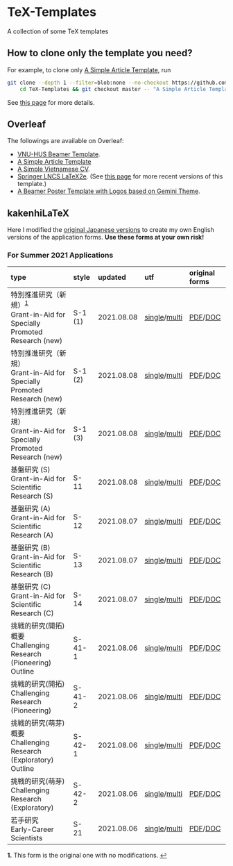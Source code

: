 # TeX-Templates
A collection of some TeX templates

## How to clone only the template you need?

For example, to clone only [A Simple Article Template](A%20Simple%20Article%20Template), run

```bash
git clone --depth 1 --filter=blob:none --no-checkout https://github.com/hoanganhduc/TeX-Templates/ && \
	cd TeX-Templates && git checkout master -- "A Simple Article Template"
```

See [this page](https://stackoverflow.com/questions/600079/how-do-i-clone-a-subdirectory-only-of-a-git-repository) for more details.

## Overleaf

The followings are available on Overleaf: 
* [VNU-HUS Beamer Template](https://www.overleaf.com/latex/templates/vnu-hus-beamer-template/ydpsvsdhphrg).
* [A Simple Article Template](https://www.overleaf.com/latex/templates/a-simple-article-template/gdsdkccmjnxg)
* [A Simple Vietnamese CV](https://www.overleaf.com/latex/templates/ly-lich-khoa-hoc/tgxzgkzdsbpk).
* [Springer LNCS LaTeX2e](https://www.overleaf.com/latex/templates/springer-lecture-notes-in-computer-science/kzwwpvhwnvfj#.WuA4JS5uZpi). (See [this page](https://www.springer.com/gp/computer-science/lncs/conference-proceedings-guidelines) for more recent versions of this template.)
* [A Beamer Poster Template with Logos based on Gemini Theme](https://www.overleaf.com/latex/templates/a-beamer-poster-template-with-logos-based-on-gemini-theme/bzfyqysncqjb).

## kakenhiLaTeX

Here I modified the [original Japanese versions](http://osksn2.hep.sci.osaka-u.ac.jp/~taku/kakenhiLaTeX/) to create my own English versions of the application forms.
**Use these forms at your own risk!**

### For Summer 2021 Applications

| **type** | **style** | **updated** | **utf** | **original forms** |
|:---------|:----------|:------------|:--------|:-------------------|
| 特別推進研究（新規）<sup id="a1">[1](#f1)</sup> <br>Grant-in-Aid for Specially Promoted Research (new) | S-1 (1) | 2021.08.08 | [single](kakenhiLaTeX/2021_fall/tokusui-1_utf_single)/[multi](kakenhiLaTeX/2021_fall/tokusui-1_utf_multi) | [PDF](kakenhiLaTeX/2021_fall/original_forms/s-1-1_e.pdf)/[DOC](kakenhiLaTeX/2021_fall/original_forms/s-1-1_e.doc) |
| 特別推進研究（新規） <br>Grant-in-Aid for Specially Promoted Research (new) | S-1 (2) | 2021.08.08 | [single](kakenhiLaTeX/2021_fall/tokusui-2_utf_single)/[multi](kakenhiLaTeX/2021_fall/tokusui-2_utf_multi) | [PDF](kakenhiLaTeX/2021_fall/original_forms/s-1-2_e.pdf)/[DOC](kakenhiLaTeX/2021_fall/original_forms/s-1-2_e.doc) |
| 特別推進研究（新規） <br>Grant-in-Aid for Specially Promoted Research (new) | S-1 (3) | 2021.08.08 | [single](kakenhiLaTeX/2021_fall/tokusui-3_utf_single)/[multi](kakenhiLaTeX/2021_fall/tokusui-3_utf_multi) | [PDF](kakenhiLaTeX/2021_fall/original_forms/s-1-3_e.pdf)/[DOC](kakenhiLaTeX/2021_fall/original_forms/s-1-3_e.doc) |
| 基盤研究 (S) <br>Grant-in-Aid for Scientific Research (S) | S-11 | 2021.08.08 | [single](kakenhiLaTeX/2021_fall/kiban_s_utf_single)/[multi](kakenhiLaTeX/2021_fall/kiban_s_utf_multi) | [PDF](kakenhiLaTeX/2021_fall/original_forms/s-11_e.pdf)/[DOC](kakenhiLaTeX/2021_fall/original_forms/s-11_e.doc) |
| 基盤研究 (A) <br>Grant-in-Aid for Scientific Research (A) | S-12 | 2021.08.07 | [single](kakenhiLaTeX/2021_fall/kiban_a_utf_single)/[multi](kakenhiLaTeX/2021_fall/kiban_a_utf_multi) | [PDF](kakenhiLaTeX/2021_fall/original_forms/s-12_e.pdf)/[DOC](kakenhiLaTeX/2021_fall/original_forms/s-12_e.doc) |
| 基盤研究 (B) <br>Grant-in-Aid for Scientific Research (B) | S-13 | 2021.08.07 | [single](kakenhiLaTeX/2021_fall/kiban_b_utf_single)/[multi](kakenhiLaTeX/2021_fall/kiban_b_utf_multi) | [PDF](kakenhiLaTeX/2021_fall/original_forms/s-13_e.pdf)/[DOC](kakenhiLaTeX/2021_fall/original_forms/s-13_e.doc) |
| 基盤研究 (C) <br>Grant-in-Aid for Scientific Research (C) | S-14 | 2021.08.07 | [single](kakenhiLaTeX/2021_fall/kiban_c_utf_single)/[multi](kakenhiLaTeX/2021_fall/kiban_c_utf_multi) | [PDF](kakenhiLaTeX/2021_fall/original_forms/s-14_e.pdf)/[DOC](kakenhiLaTeX/2021_fall/original_forms/s-14_e.doc) |
| 挑戦的研究(開拓)概要 <br>Challenging Research (Pioneering) Outline | S-41-1 | 2021.08.06 | [single](kakenhiLaTeX/2021_fall/chousenteki_kaitaku_abst_utf_single)/[multi](kakenhiLaTeX/2021_fall/chousenteki_kaitaku_abst_utf_multi) | [PDF](kakenhiLaTeX/2021_fall/original_forms/s-41-1_e.pdf)/[DOC](kakenhiLaTeX/2021_fall/original_forms/s-41-1_e.doc) |
| 挑戦的研究(開拓) <br>Challenging Research (Pioneering) | S-41-2 | 2021.08.06 | [single](kakenhiLaTeX/2021_fall/chousenteki_kaitaku_utf_single)/[multi](kakenhiLaTeX/2021_fall/chousenteki_kaitaku_utf_multi) | [PDF](kakenhiLaTeX/2021_fall/original_forms/s-41-2_e.pdf)/[DOC](kakenhiLaTeX/2021_fall/original_forms/s-41-2_e.doc) |
| 挑戦的研究(萌芽)概要 <br>Challenging Research (Exploratory) Outline | S-42-1 | 2021.08.06 | [single](kakenhiLaTeX/2021_fall/chousenteki_houga_abst_utf_single)/[multi](kakenhiLaTeX/2021_fall/chousenteki_houga_abst_utf_multi) | [PDF](kakenhiLaTeX/2021_fall/original_forms/s-42-1_e.pdf)/[DOC](kakenhiLaTeX/2021_fall/original_forms/s-42-1_e.doc) |
| 挑戦的研究(萌芽) <br>Challenging Research (Exploratory) | S-42-2 | 2021.08.06 | [single](kakenhiLaTeX/2021_fall/chousenteki_houga_utf_single)/[multi](kakenhiLaTeX/2021_fall/chousenteki_houga_utf_multi) | [PDF](kakenhiLaTeX/2021_fall/original_forms/s-42-2_e.pdf)/[DOC](kakenhiLaTeX/2021_fall/original_forms/s-42-2_e.doc) |
| 若手研究 <br>Early-Career Scientists | S-21 | 2021.08.06 | [single](kakenhiLaTeX/2021_fall/wakate_utf_single)/[multi](kakenhiLaTeX/2021_fall/wakate_utf_multi) | [PDF](kakenhiLaTeX/2021_fall/original_forms/s-21_e.pdf)/[DOC](kakenhiLaTeX/2021_fall/original_forms/s-21_e.doc) |

<b id="f1">1.</b> This form is the original one with no modifications. [↩](#a1)
